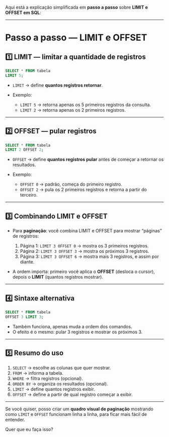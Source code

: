 Aqui está a explicação simplificada em **passo a passo** sobre **LIMIT e OFFSET em SQL**:

---

# Passo a passo — LIMIT e OFFSET

## 1️⃣ LIMIT — limitar a quantidade de registros

```sql
SELECT * FROM tabela
LIMIT 5;
```

* `LIMIT` → define **quantos registros retornar**.
* Exemplo:

  * `LIMIT 5` → retorna apenas os 5 primeiros registros da consulta.
  * `LIMIT 2` → retorna apenas os 2 primeiros registros.

---

## 2️⃣ OFFSET — pular registros

```sql
SELECT * FROM tabela
LIMIT 2 OFFSET 2;
```

* `OFFSET` → define **quantos registros pular** antes de começar a retornar os resultados.
* Exemplo:

  * `OFFSET 0` → padrão, começa do primeiro registro.
  * `OFFSET 2` → pula os 2 primeiros registros e retorna a partir do terceiro.

---

## 3️⃣ Combinando LIMIT e OFFSET

* Para **paginação**: você combina LIMIT e OFFSET para mostrar “páginas” de registros:

  1. Página 1: `LIMIT 3 OFFSET 0` → mostra os 3 primeiros registros.
  2. Página 2: `LIMIT 3 OFFSET 3` → mostra os próximos 3 registros.
  3. Página 3: `LIMIT 3 OFFSET 6` → mostra mais 3 registros, e assim por diante.

* A ordem importa: primeiro você aplica o **OFFSET** (desloca o cursor), depois o **LIMIT** (quantos registros mostrar).

---

## 4️⃣ Sintaxe alternativa

```sql
SELECT * FROM tabela
OFFSET 3 LIMIT 3;
```

* Também funciona, apenas muda a ordem dos comandos.
* O efeito é o mesmo: pular 3 registros e mostrar os próximos 3.

---

## 5️⃣ Resumo do uso

1. `SELECT` → escolhe as colunas que quer mostrar.
2. `FROM` → informa a tabela.
3. `WHERE` → filtra registros (opcional).
4. `ORDER BY` → organiza os resultados (opcional).
5. `LIMIT` → define quantos registros exibir.
6. `OFFSET` → define a partir de qual registro começar a exibir.

---

Se você quiser, posso criar um **quadro visual de paginação** mostrando como `LIMIT` e `OFFSET` funcionam linha a linha, para ficar mais fácil de entender.

Quer que eu faça isso?
